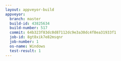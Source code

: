 ```yaml
---
layout: appveyor-build
appveyor:
  branch: master
  build-id: 43825634
  build-number: 517
  commit: 64b323f83dc0d87112dc9e3a30dc4f8ea31933f1
  job-id: 8gt8xik7e82msqnr
  job-number: 1
  os-name: Windows
  test-result: 1
---
```

